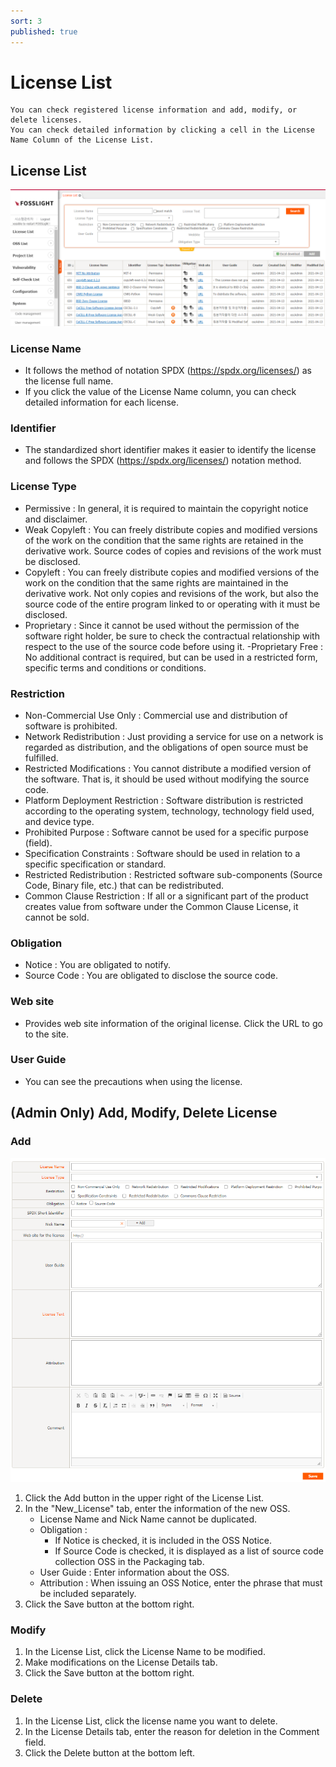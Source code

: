```yaml
---
sort: 3
published: true
---
```

# License List
```note
You can check registered license information and add, modify, or delete licenses.
You can check detailed information by clicking a cell in the License Name Column of the License List.
```
## License List
![LicenseList](images/license_list.png)

### License Name
- It follows the method of notation SPDX (https://spdx.org/licenses/) as the license full name.
- If you click the value of the License Name column, you can check detailed information for each license.

### Identifier
- The standardized short identifier makes it easier to identify the license and follows the SPDX (https://spdx.org/licenses/) notation method.

### License Type
- Permissive : In general, it is required to maintain the copyright notice and disclaimer.
- Weak Copyleft : You can freely distribute copies and modified versions of the work on the condition that the same rights are retained in the derivative work. Source codes of copies and revisions of the work must be disclosed.
- Copyleft : You can freely distribute copies and modified versions of the work on the condition that the same rights are maintained in the derivative work. Not only copies and revisions of the work, but also the source code of the entire program linked to or operating with it must be disclosed.
- Proprietary : Since it cannot be used without the permission of the software right holder, be sure to check the contractual relationship with respect to the use of the source code before using it.
-Proprietary Free : No additional contract is required, but can be used in a restricted form, specific terms and conditions or conditions.

### Restriction
- Non-Commercial Use Only : Commercial use and distribution of software is prohibited.
- Network Redistribution : Just providing a service for use on a network is regarded as distribution, and the obligations of open source must be fulfilled.
- Restricted Modifications : You cannot distribute a modified version of the software. That is, it should be used without modifying the source code.
- Platform Deployment Restriction : Software distribution is restricted according to the operating system, technology, technology field used, and device type.
- Prohibited Purpose : Software cannot be used for a specific purpose (field).
- Specification Constraints : Software should be used in relation to a specific specification or standard.
- Restricted Redistribution : Restricted software sub-components (Source Code, Binary file, etc.) that can be redistributed.
- Common Clause Restriction : If all or a significant part of the product creates value from software under the Common Clause License, it cannot be sold.

### Obligation
- Notice : You are obligated to notify.
- Source Code : You are obligated to disclose the source code.

### Web site
- Provides web site information of the original license. Click the URL to go to the site.

### User Guide
- You can see the precautions when using the license.

## (Admin Only) Add, Modify, Delete License
### Add
![NEW_OSS](images/3_lic_new.png)
1. Click the Add button in the upper right of the License List.
2. In the "New_License" tab, enter the information of the new OSS.
    - License Name and Nick Name cannot be duplicated.
    - Obligation :
        - If Notice is checked, it is included in the OSS Notice.
        - If Source Code is checked, it is displayed as a list of source code collection OSS in the Packaging tab.
    - User Guide : Enter information about the OSS.
    - Attribution : When issuing an OSS Notice, enter the phrase that must be included separately.
3. Click the Save button at the bottom right.

### Modify
1. In the License List, click the License Name to be modified.
2. Make modifications on the License Details tab.
3. Click the Save button at the bottom right.

### Delete
1. In the License List, click the license name you want to delete.
2. In the License Details tab, enter the reason for deletion in the Comment field.
3. Click the Delete button at the bottom left.